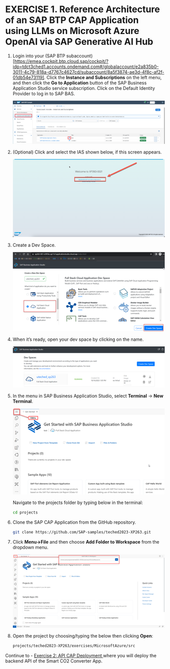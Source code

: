 # EXERCISE 1. Reference Architecture of an SAP BTP CAP Application using LLMs on Microsoft Azure OpenAI via SAP Generative AI Hub

<!--## Prerequisites 

## Setting-Up SAP Business Application Studio (BAS) with Smart Converter Project

Search for your user under **Security -> Users**. Click on **...** to seelct Assign Role Collection, search for **Business_Application_Studio** and assign all the roles to your user.

  ![Alt text](../assets/pre-basrole.png)-->

1. Login into your (SAP BTP subaccount)[https://emea.cockpit.btp.cloud.sap/cockpit/?idp=tdct3ched1.accounts.ondemand.com#/globalaccount/e2a835b0-3011-4c79-818a-d7767c4627cd/subaccount/8a5f3874-ae3d-4f8c-af2f-01db54e73119]. Click the **Instance and Subscriptions** on the left menu, and then click the **Go to Application** button of the SAP Business Application Studio service subscription. Click on the Default Identity Provider to log in to SAP BAS.

    ![Alt text](../assets/cap-dev-1.png)

2.  (Optional) Click and select the IAS shown below, if this screen appears.

    ![Alt text](../assets/chooseIAS.png)

2. Create a Dev Space.

    ![Alt text](../assets/cap-dev-2.png)

3. When it’s ready, open your dev space by clicking on the name. 

    ![Alt text](../assets/cap-dev-3.png)


4. In the menu in SAP Business Application Studio, select **Terminal** &rarr; **New Terminal**.
  
    ![Alt text](../assets/bas_menu.png)

   Navigate to the projects folder by typing below in the terminal:

   ```bash
   cd projects
   ```

7. Clone the SAP CAP Application from the GitHub repository. 

   ```bash
   git clone https://github.com/SAP-samples/teched2023-XP263.git
   ```

8. Click **Menu->File** and then choose **Add Folder to Workspace** from the dropdown menu.

    ![add workspace](../assets/add_workspace.png)

9. Open the project by choosing/typing the below then clicking **Open**:
    ```bash
    projects/teched2023-XP263/exercises/MicrosoftAzure/src
    ```
    
Continue to - [Exercise 2: API CAP Deployment ](../ex3.2/README.md) where you will deploy the backend API of the Smart CO2 Converter App.
